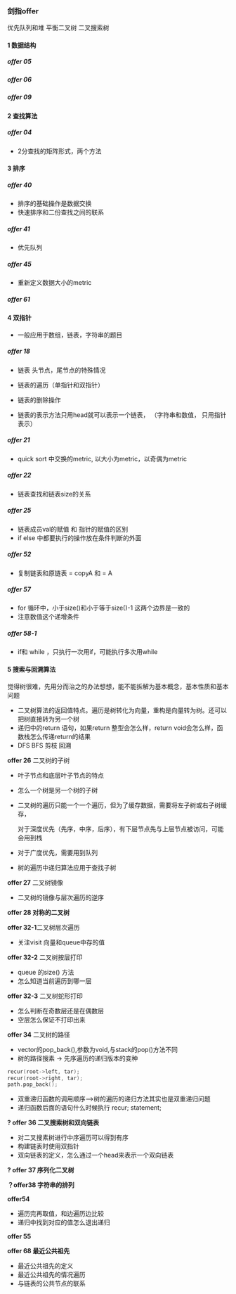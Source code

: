 ### 剑指offer
优先队列和堆
平衡二叉树
二叉搜索树

#### 1 数据结构
##### offer 05
##### offer 06
##### offer 09


#### 2 查找算法

##### offer 04

- 2分查找的矩阵形式，两个方法

#### 3 排序

##### offer 40

- 排序的基础操作是数据交换
- 快速排序和二份查找之间的联系
##### offer 41
- 优先队列
##### offer 45
- 重新定义数据大小的metric
##### offer 61

#### 4 双指针
- 一般应用于数组，链表，字符串的题目

##### offer 18

- 链表 头节点，尾节点的特殊情况

- 链表的遍历（单指针和双指针）

- 链表的删除操作

- 链表的表示方法只用head就可以表示一个链表， （字符串和数值， 只用指针表示）
##### offer 21

- quick sort 中交换的metric, 以大小为metric，以奇偶为metric

##### offer 22

- 链表查找和链表size的关系

##### offer 25

- 链表成员val的赋值 和 指针的赋值的区别  
- if else 中都要执行的操作放在条件判断的外面
##### offer 52
- 复制链表和原链表 = copyA 和 = A

##### offer 57
- for 循环中，小于size()和小于等于size()-1 这两个边界是一致的
- 注意数值这个递增条件
##### offer 58-1
- if和 while ，只执行一次用if，可能执行多次用while

#### 5 搜索与回溯算法

觉得树很难，先用分而治之的办法想想，能不能拆解为基本概念，基本性质和基本问题

- 二叉树算法的返回值特点。遍历是树转化为向量，重构是向量转为树。还可以把树直接转为另一个树
- 递归中的return 语句，如果return 整型会怎么样，return void会怎么样，函数栈怎么传递return的结果
- DFS BFS 剪枝 回溯

**offer 26** 二叉树的子树

- 叶子节点和底层叶子节点的特点

- 怎么一个树是另一个树的子树

- 二叉树的遍历只能一个一个遍历，但为了缓存数据，需要将左子树或右子树缓存，

  对于深度优先（先序，中序，后序），有下层节点先与上层节点被访问，可能会用到栈

- 对于广度优先，需要用到队列

- 树的遍历中递归算法应用于查找子树

**offer 27** 二叉树镜像

- 二叉树的镜像与层次遍历的逆序

**offer 28 对称的二叉树**

**offer 32-1**二叉树层次遍历

- 关注visit 向量和queue中存的值

**offer 32-2** 二叉树按层打印

- queue  的size() 方法 
- 怎么知道当前遍历到哪一层

**offer 32-3** 二叉树蛇形打印

- 怎么判断在奇数层还是在偶数层
- 空层怎么保证不打印出来

**offer 34** 二叉树的路径

- vector的pop_back(),参数为void,与stack的pop()方法不同
- 树的路径搜素 -> 先序遍历的递归版本的变种

```c++
recur(root->left, tar);
recur(root->right, tar);
path.pop_back();
```

- 双重递归函数的调用顺序-->树的遍历的递归方法其实也是双重递归问题
- 递归函数后面的语句什么时候执行 recur; statement;

**? offer 36 二叉搜索树和双向链表**

- 对二叉搜素树进行中序遍历可以得到有序
- 构建链表时使用双指针
- 双向链表的定义，怎么通过一个head来表示一个双向链表

**? offer 37 序列化二叉树**

**？offer38 字符串的排列**

**offer54**

- 遍历完再取值，和边遍历边比较
- 递归中找到对应的值怎么退出递归

**offer 55**



**offer 68 最近公共祖先**

- 最近公共祖先的定义
- 最近公共祖先的情况遍历
- 与链表的公共节点的联系
